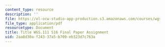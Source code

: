 ```yaml
---
content_type: resource
description: ''
file: https://ol-ocw-studio-app-production.s3.amazonaws.com/courses/wgs-111-gender-media-collaborations-in-feminism-and-technology-spring-2016/2aa8d30af24337a5b709eb323d7c763a_MITWGS_111S16_FinalPaper.pdf
file_type: application/pdf
resourcetype: Document
title: Title WGS.111 S16 Final Paper Assignment
uid: 2aa8d30a-f243-37a5-b709-eb323d7c763a
---
```

